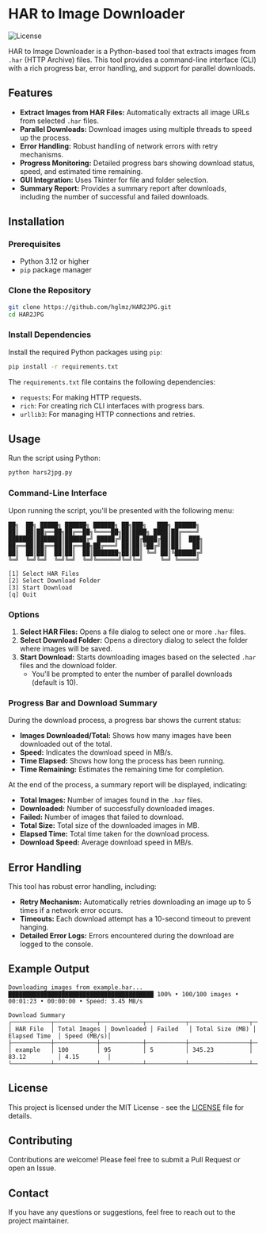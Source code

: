 # HAR to Image Downloader

![License](https://img.shields.io/badge/license-MIT-blue.svg)

HAR to Image Downloader is a Python-based tool that extracts images from `.har` (HTTP Archive) files. This tool provides a command-line interface (CLI) with a rich progress bar, error handling, and support for parallel downloads.

## Features

- **Extract Images from HAR Files:** Automatically extracts all image URLs from selected `.har` files.
- **Parallel Downloads:** Download images using multiple threads to speed up the process.
- **Error Handling:** Robust handling of network errors with retry mechanisms.
- **Progress Monitoring:** Detailed progress bars showing download status, speed, and estimated time remaining.
- **GUI Integration:** Uses Tkinter for file and folder selection.
- **Summary Report:** Provides a summary report after downloads, including the number of successful and failed downloads.

## Installation

### Prerequisites

- Python 3.12 or higher
- `pip` package manager

### Clone the Repository

```bash
git clone https://github.com/hglmz/HAR2JPG.git
cd HAR2JPG
```

### Install Dependencies

Install the required Python packages using `pip`:

```bash
pip install -r requirements.txt
```

The `requirements.txt` file contains the following dependencies:

- `requests`: For making HTTP requests.
- `rich`: For creating rich CLI interfaces with progress bars.
- `urllib3`: For managing HTTP connections and retries.

## Usage

Run the script using Python:

```bash
python hars2jpg.py
```

### Command-Line Interface

Upon running the script, you'll be presented with the following menu:

```text
██╗  ██╗ █████╗ ██████╗ ██████╗ ██╗███╗   ███╗ ██████╗ 
██║  ██║██╔══██╗██╔══██╗╚════██╗██║████╗ ████║██╔════╝ 
███████║███████║██████╔╝ █████╔╝██║██╔████╔██║██║  ███╗
██╔══██║██╔══██║██╔══██╗██╔═══╝ ██║██║╚██╔╝██║██║   ██║
██║  ██║██║  ██║██║  ██║███████╗██║██║ ╚═╝ ██║╚██████╔╝
╚═╝  ╚═╝╚═╝  ╚═╝╚═╝  ╚═╝╚══════╝╚═╝╚═╝     ╚═╝ ╚═════╝ 

[1] Select HAR Files
[2] Select Download Folder
[3] Start Download
[q] Quit
```

### Options

1. **Select HAR Files:** Opens a file dialog to select one or more `.har` files.
2. **Select Download Folder:** Opens a directory dialog to select the folder where images will be saved.
3. **Start Download:** Starts downloading images based on the selected `.har` files and the download folder.
   - You'll be prompted to enter the number of parallel downloads (default is 10).

### Progress Bar and Download Summary

During the download process, a progress bar shows the current status:

- **Images Downloaded/Total:** Shows how many images have been downloaded out of the total.
- **Speed:** Indicates the download speed in MB/s.
- **Time Elapsed:** Shows how long the process has been running.
- **Time Remaining:** Estimates the remaining time for completion.

At the end of the process, a summary report will be displayed, indicating:

- **Total Images:** Number of images found in the `.har` files.
- **Downloaded:** Number of successfully downloaded images.
- **Failed:** Number of images that failed to download.
- **Total Size:** Total size of the downloaded images in MB.
- **Elapsed Time:** Total time taken for the download process.
- **Download Speed:** Average download speed in MB/s.

## Error Handling

This tool has robust error handling, including:

- **Retry Mechanism:** Automatically retries downloading an image up to 5 times if a network error occurs.
- **Timeouts:** Each download attempt has a 10-second timeout to prevent hanging.
- **Detailed Error Logs:** Errors encountered during the download are logged to the console.

## Example Output

```text
Downloading images from example.har...
█████████████████████████████████████████ 100% • 100/100 images • 00:01:23 • 00:00:00 • Speed: 3.45 MB/s

Download Summary
┌───────────┬────────────┬────────────┬───────────┬─────────────────┬───────────────┬─────────────┐
│ HAR File  │ Total Images │ Downloaded │ Failed   │ Total Size (MB) │ Elapsed Time  │ Speed (MB/s)│
├───────────┼────────────┼────────────┼───────────┼─────────────────┼───────────────┼─────────────┤
│ example   │ 100        │ 95         │ 5         │ 345.23          │ 83.12         │ 4.15        │
└───────────┴────────────┴────────────┴───────────┴─────────────────┴───────────────┴─────────────┘
```

## License

This project is licensed under the MIT License - see the [LICENSE](LICENSE) file for details.

## Contributing

Contributions are welcome! Please feel free to submit a Pull Request or open an Issue.

## Contact

If you have any questions or suggestions, feel free to reach out to the project maintainer.

```
